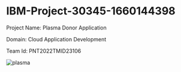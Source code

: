 # IBM-Project-30345-1660144398
Project Name: Plasma Donor Application  

Domain: Cloud Application Development  

Team Id: PNT2022TMID23106  

![plasma](https://user-images.githubusercontent.com/85276463/202724749-c3fbf913-178b-482b-ade7-16c3b2816807.jpg)
